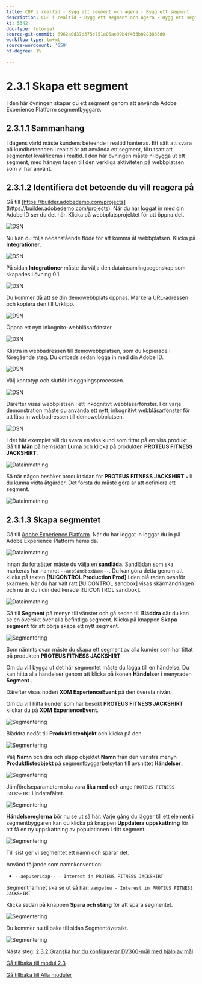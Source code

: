 ```yaml
---
title: CDP i realtid - Bygg ett segment och agera - Bygg ett segment
description: CDP i realtid - Bygg ett segment och agera - Bygg ett segment
kt: 5342
doc-type: tutorial
source-git-commit: 6962a0d37d375e751a05ae99b4f433b0283835d0
workflow-type: tm+mt
source-wordcount: '659'
ht-degree: 1%

---
```


# 2.3.1 Skapa ett segment

I den här övningen skapar du ett segment genom att använda Adobe Experience Platform segmentbyggare.

## 2.3.1.1 Sammanhang

I dagens värld måste kundens beteende i realtid hanteras. Ett sätt att svara på kundbeteenden i realtid är att använda ett segment, förutsatt att segmentet kvalificeras i realtid. I den här övningen måste ni bygga ut ett segment, med hänsyn tagen till den verkliga aktiviteten på webbplatsen som vi har använt.

## 2.3.1.2 Identifiera det beteende du vill reagera på

Gå till [https://builder.adobedemo.com/projects](https://builder.adobedemo.com/projects). När du har loggat in med din Adobe ID ser du det här. Klicka på webbplatsprojektet för att öppna det.

![DSN](./../../../modules/gettingstarted/gettingstarted/images/web8.png)

Nu kan du följa nedanstående flöde för att komma åt webbplatsen. Klicka på **Integrationer**.

![DSN](./../../../modules/gettingstarted/gettingstarted/images/web1.png)

På sidan **Integrationer** måste du välja den datainsamlingsegenskap som skapades i övning 0.1.

![DSN](./../../../modules/gettingstarted/gettingstarted/images/web2.png)

Du kommer då att se din demowebbplats öppnas. Markera URL-adressen och kopiera den till Urklipp.

![DSN](./../../../modules/gettingstarted/gettingstarted/images/web3.png)

Öppna ett nytt inkognito-webbläsarfönster.

![DSN](./../../../modules/gettingstarted/gettingstarted/images/web4.png)

Klistra in webbadressen till demowebbplatsen, som du kopierade i föregående steg. Du ombeds sedan logga in med din Adobe ID.

![DSN](./../../../modules/gettingstarted/gettingstarted/images/web5.png)

Välj kontotyp och slutför inloggningsprocessen.

![DSN](./../../../modules/gettingstarted/gettingstarted/images/web6.png)

Därefter visas webbplatsen i ett inkognitivt webbläsarfönster. För varje demonstration måste du använda ett nytt, inkognitivt webbläsarfönster för att läsa in webbadressen till demowebbplatsen.

![DSN](./../../../modules/gettingstarted/gettingstarted/images/web7.png)

I det här exemplet vill du svara en viss kund som tittar på en viss produkt.
Gå till **Män** på hemsidan **Luma** och klicka på produkten **PROTEUS FITNESS JACKSHIRT**.

![Datainmatning](./images/homenadia.png)

Så när någon besöker produktsidan för **PROTEUS FITNESS JACKSHIRT** vill du kunna vidta åtgärder. Det första du måste göra är att definiera ett segment.

![Datainmatning](./images/homenadiapp.png)

## 2.3.1.3 Skapa segmentet

Gå till [Adobe Experience Platform](https://experience.adobe.com/platform). När du har loggat in loggar du in på Adobe Experience Platform hemsida.

![Datainmatning](./../../../modules/datacollection/module1.2/images/home.png)

Innan du fortsätter måste du välja en **sandlåda**. Sandlådan som ska markeras har namnet ``--aepSandboxName--``. Du kan göra detta genom att klicka på texten **[!UICONTROL Production Prod]** i den blå raden ovanför skärmen. När du har valt rätt [!UICONTROL sandbox] visas skärmändringen och nu är du i din dedikerade [!UICONTROL sandbox].

![Datainmatning](./../../../modules/datacollection/module1.2/images/sb1.png)

Gå till **Segment** på menyn till vänster och gå sedan till **Bläddra** där du kan se en översikt över alla befintliga segment. Klicka på knappen **Skapa segment** för att börja skapa ett nytt segment.

![Segmentering](./images/menuseg.png)

Som nämnts ovan måste du skapa ett segment av alla kunder som har tittat på produkten **PROTEUS FITNESS JACKSHIRT**.

Om du vill bygga ut det här segmentet måste du lägga till en händelse. Du kan hitta alla händelser genom att klicka på ikonen **Händelser** i menyraden **Segment** .

Därefter visas noden **XDM ExperienceEvent** på den översta nivån.

Om du vill hitta kunder som har besökt **PROTEUS FITNESS JACKSHIRT** klickar du på **XDM ExperienceEvent**.

![Segmentering](./images/findee.png)

Bläddra nedåt till **Produktlisteobjekt** och klicka på den.

![Segmentering](./images/see.png)

Välj **Namn** och dra och släpp objektet **Namn** från den vänstra menyn **Produktlisteobjekt** på segmentbyggarbetsytan till avsnittet **Händelser** .

![Segmentering](./images/eewebpdtlname1.png)

Jämförelseparametern ska vara **lika med** och ange `PROTEUS FITNESS JACKSHIRT` i indatafältet.

![Segmentering](./images/pv.png)

**Händelsereglerna** bör nu se ut så här. Varje gång du lägger till ett element i segmentbyggaren kan du klicka på knappen **Uppdatera uppskattning** för att få en ny uppskattning av populationen i ditt segment.

![Segmentering](./images/ldap4.png)

Till sist ger vi segmentet ett namn och sparar det.

Använd följande som namnkonvention:

- `--aepUserLdap-- - Interest in PROTEUS FITNESS JACKSHIRT`

Segmentnamnet ska se ut så här:
`vangeluw - Interest in PROTEUS FITNESS JACKSHIRT`

Klicka sedan på knappen **Spara och stäng** för att spara segmentet.

![Segmentering](./images/segmentname.png)

Du kommer nu tillbaka till sidan Segmentöversikt.

![Segmentering](./images/savedsegment.png)

Nästa steg: [2.3.2 Granska hur du konfigurerar DV360-mål med hjälp av mål](./ex2.md)

[Gå tillbaka till modul 2.3](./real-time-cdp-build-a-segment-take-action.md)

[Gå tillbaka till Alla moduler](../../../overview.md)
